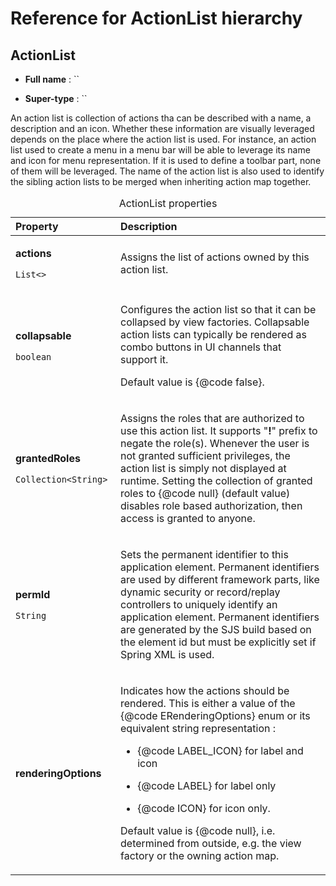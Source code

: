 Reference for ActionList hierarchy
==================================

ActionList
----------

-   **Full name** : ``

-   **Super-type** : ``

An action list is collection of actions tha can be described with a name, a description and an icon. Whether these information are visually leveraged depends on the place where the action list is used. For instance, an action list used to create a menu in a menu bar will be able to leverage its name and icon for menu representation. If it is used to define a toolbar part, none of them will be leveraged. The name of the action list is also used to identify the sibling action lists to be merged when inheriting action map together.

<table>
<caption>ActionList properties</caption>
<colgroup>
<col width="33%" />
<col width="66%" />
</colgroup>
<thead>
<tr class="header">
<th align="left">Property</th>
<th align="left">Description</th>
</tr>
</thead>
<tbody>
<tr class="odd">
<td align="left"><p><strong>actions</strong></p>
<p><code>List​&lt;​​&gt;​</code></p></td>
<td align="left"><p>Assigns the list of actions owned by this action list.</p></td>
</tr>
<tr class="even">
<td align="left"><p><strong>collapsable</strong></p>
<p><code>boolean</code></p></td>
<td align="left"><p>Configures the action list so that it can be collapsed by view factories. Collapsable action lists can typically be rendered as combo buttons in UI channels that support it.</p>
<p>Default value is {@code false}.</p></td>
</tr>
<tr class="odd">
<td align="left"><p><strong>grantedRoles</strong></p>
<p><code>Collection​&lt;​String​&gt;​</code></p></td>
<td align="left"><p>Assigns the roles that are authorized to use this action list. It supports &quot;<strong>!</strong>&quot; prefix to negate the role(s). Whenever the user is not granted sufficient privileges, the action list is simply not displayed at runtime. Setting the collection of granted roles to {@code null} (default value) disables role based authorization, then access is granted to anyone.</p></td>
</tr>
<tr class="even">
<td align="left"><p><strong>permId</strong></p>
<p><code>String</code></p></td>
<td align="left"><p>Sets the permanent identifier to this application element. Permanent identifiers are used by different framework parts, like dynamic security or record/replay controllers to uniquely identify an application element. Permanent identifiers are generated by the SJS build based on the element id but must be explicitly set if Spring XML is used.</p></td>
</tr>
<tr class="odd">
<td align="left"><p><strong>renderingOptions</strong></p>
<p><code></code></p></td>
<td align="left"><p>Indicates how the actions should be rendered. This is either a value of the {@code ERenderingOptions} enum or its equivalent string representation :</p>
<ul>
<li><p>{@code LABEL_ICON} for label and icon</p></li>
<li><p>{@code LABEL} for label only</p></li>
<li><p>{@code ICON} for icon only.</p></li>
</ul>
<p>Default value is {@code null}, i.e. determined from outside, e.g. the view factory or the owning action map.</p></td>
</tr>
</tbody>
</table>


